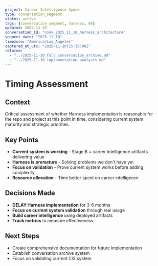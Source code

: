 ```yaml
---
project: Career Intelligence Space
type: conversation_segment
status: active
tags: [conversation_segment, harness, 04]
updated: 2025-11-10
conversation_id: "conv_2025_11_10_harness_architecture"
segment_date: "2025-11-10"
timezone: "America/Los_Angeles"
captured_at_utc: "2025-11-10T15:30:00Z"
related:
  - "../2025-11-10_full_conversation_archive.md"
  - "../2025-11-10_implementation_analysis.md"
---
```


# Timing Assessment

## Context
Critical assessment of whether Harness implementation is reasonable for the repo and project at this point in time, considering current system maturity and strategic priorities.

## Key Points
- **Current system is working** - Stage B + career intelligence artifacts delivering value
- **Harness is premature** - Solving problems we don't have yet
- **Focus on validation** - Prove current system works before adding complexity
- **Resource allocation** - Time better spent on career intelligence

## Decisions Made
- **DELAY Harness implementation** for 3-6 months
- **Focus on current system validation** through real usage
- **Build career intelligence** using deployed artifacts
- **Track metrics** to measure effectiveness

## Next Steps
- Create comprehensive documentation for future implementation
- Establish conversation archive system
- Focus on validating current CIS system
